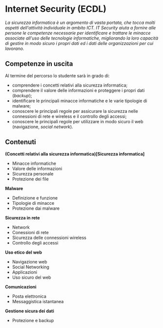 # Internet Security (ECDL)

_La sicurezza informatica è un argomento di vasta portata, che tocca molti aspetti dell'attività individuale
in ambito ICT. IT Security aiuta a fornire alle persone le competenze necessarie per identificare e trattare
le minacce associate all'uso delle tecnologie informatiche, migliorando la loro capacità di gestire in modo
sicuro i propri dati ed i dati delle organizzazioni per cui lavorano._

## Competenze in uscita

Al termine del percorso lo studente sarà in grado di:

* comprendere i concetti relativi alla sicurezza informatica;
* comprendere il valore delle informazioni e proteggere i propri dati (_backup_);
* identificare le principali minacce informatiche e le varie tipologie di malware;
* conoscere le principali regole per assicurare la sicurezza nelle connessioni di rete e wireless e il controllo degli accessi;
* conoscere le principali regole per utilizzare in modo sicuro il web (navigazione, _social network_).

## Contenuti

**(Concetti relativi alla sicurezza informatica)[Sicurezza informatica]**

* Minacce informatiche
* Valore delle informazioni
* Sicurezza personale
* Protezione dei file

**Malware**

* Definizione e funzione
* Tipologie di minacce
* Protezione dai malware

**Sicurezza in rete**

* Network
* Conessioni di rete
* Sicurezza delle connessioni wireless
* Controllo degli accessi

**Uso etico del web**

* Navigazione web
* Social Networking
* Applicazioni
* Uso sicuro del web

**Comunicazioni**

* Posta elettronica
* Messaggistica istantanea

**Gestione sicura dei dati**

* Protezione e backup
